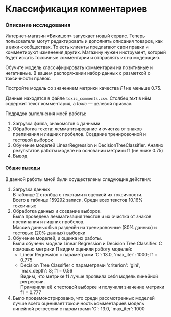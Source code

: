 # Классификация комментариев
### Описание исследования
Интернет-магазин «Викишоп» запускает новый сервис. Теперь пользователи могут редактировать и дополнять описания товаров, как в вики-сообществах. То есть клиенты предлагают свои правки и комментируют изменения других. Магазину нужен инструмент, который будет искать токсичные комментарии и отправлять их на модерацию. 

Обучите модель классифицировать комментарии на позитивные и негативные. В вашем распоряжении набор данных с разметкой о токсичности правок.

Постройте модель со значением метрики качества *F1* не меньше 0.75. 

Данные находятся в файле `toxic_comments.csv`. Столбец *text* в нём содержит текст комментария, а *toxic* — целевой признак.

Подрядок выполнения моей работы:
1) Загрузка файла, знакомстов с данными
2) Обработка текста: лемматизирование и очистка от знаков препинания и лишних пробелов. Создание тренировочной и тестовой выборок
3) Обучение моделей LinearRegression и DecisionTreeClassifier. Анализ результатов работы моделе на основании метрики f1 (не ниже 0.75)
4) Вывод

#### Общие выводы
В данной работы мной были осуществлены следующие действия:
1) Загрузка данных  
В таблице 2 столбца с текстами и оценкой их токсичности.   
Всего в таблице 159292 записи. Среди всех текстов 10.16% токсичные
2) Обработка данных и создание выборок.    
Была проведена лемматизация текстов и их очистка от знаков препинания и лишних пробелов.  
Массив данных был разделён на тренировочные (80% данных) и тестовые (20% данных) выборки
3) Обучение моделей, и оценка их работы.   
Были обучены модели Linear Regression и Decision Tree Classifier. С помощью метрики f1 видим оценили работу моделей:  
    - Linear Regression с параметрами 'C': 13.0, 'max_iter': 1000; f1 = 0.775  
    - Decision Tree Classifier c параметрами 'criterion': 'gini', 'max_depth': 8; f1 = 0.56  
Видим, что метрике f1 лучше проявила себя модель линейной регрессии.  
Применили её к тестовой выборке и получили значение метрики f1 = 0.777  
4) Было продемонстрировано, что среди рассмотренных моделей лучше всего оценивает токсичность комментариев 
модель линейной регрессии с парамтрами 'C': 13.0, 'max_iter': 1000
